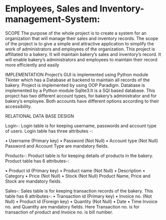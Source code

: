 # Employees, Sales and Inventory-management-System:


SCOPE
The purpose of the whole project is to create a system for an organization that will manage their sales and inventory records. The scope of the project is to give a simple and attractive application to simplify the work of administrators and employees of the organization.
This project is affiliated to a bakery. It will maintain bakery’s sales and inventory’s record. It will enable bakery’s administrators and employees to maintain their record 
more efficiently and easily

IMPLEMENTATION
Project’s GUI is implemented using Python module Tkinter which has a Database at backend to maintain all records of the bakery. Project is implemented by using OOP Paradigm.
Database is implemented by a Python module Sqlite3.It is a SQl based database.
This project has two different account types, for bakery’s administrator and for bakery’s employee. Both accounts have different options according to their accessibility. 


RELATIONAL DATA BASE DESIGN

Login-: Login table is for keeping username, passwords and account type of users. Login table has three attributes -:

•	Username (Primary key)
•	Password (Not Null)
•	Account type (Not Null)
         Password and Account Type are mandatory fields.

Products-: Product table is for keeping details of products in the bakery. Product table has 6 attributes-:

•	Product id (Primary key)
•	Product name (Not Null)
•	Description
•	Category
•	Price (Not Null)
•	Stock (Not Null) 
        Product Name, Price and Stock are mandatory fields.

Sales-: Sales table is for keeping transaction records of the bakery. This table has 6 attributes-:	
•	Transaction id (Primary key)
•	Invoice no. (Not Null)
•	Product id (Foreign key)
•	Quantity (Not Null)
•	Date
•	Time
Invoice no. and Quantity are mandatory fields.
Here Transaction no. is for transaction of product and Invoice no. is bill number.
